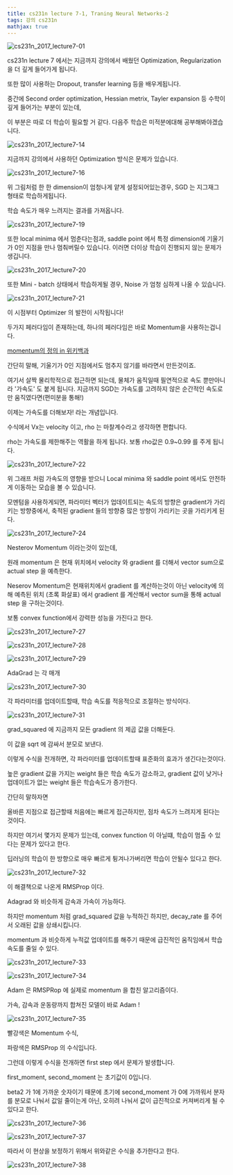 ```yaml
---
title: cs231n lecture 7-1, Traning Neural Networks-2
tags: 강의 cs231n
mathjax: true
---
```



![cs231n_2017_lecture7-01](https://strutive07.github.io/assets/images/til_images/images/cs231n_2017_lecture7-01.jpg)



cs231n lecture 7 에서는 지금까지 강의에서 배웠던 Optimization, Regularization 을 더 깊게 들어가게 됩니다.

또한 많이 사용하는 Dropout, transfer learning 등을 배우게됩니다.

중간에 Second order optimization, Hessian metrix, Tayler expansion 등 수학이 깊게 들어가는 부분이 있는데,

이 부분은 따로 더 학습이 필요할 거 같다. 다음주 학습은 미적분에대해 공부해봐야겠습니다.



![cs231n_2017_lecture7-14](https://strutive07.github.io/assets/images/til_images/images/cs231n_2017_lecture7-14.jpg)



지금까지 강의에서 사용하던 Optimization 방식은 문제가 있습니다. 



![cs231n_2017_lecture7-16](https://strutive07.github.io/assets/images/til_images/images/cs231n_2017_lecture7-16.jpg)



위 그림처럼 한 한 dimension이 엄청나게 얕게 설정되어있는경우, SGD 는 지그재그 형태로 학습하게됩니다.

학습 속도가 매우 느려지는 결과를 가져옵니다.



![cs231n_2017_lecture7-19](https://strutive07.github.io/assets/images/til_images/images/cs231n_2017_lecture7-19.jpg)

또한 local minima 에서 멈춘다는점과, saddle point 에서 특정 dimension에 기울기가 0인 지점을 만나  멈춰버릴수 있습니다. 이러면 더이상 학습이 진행되지 않는 문제가 생깁니다.



![cs231n_2017_lecture7-20](https://strutive07.github.io/assets/images/til_images/images/cs231n_2017_lecture7-20.jpg)

또한 Mini - batch 상태에서 학습하게될 경우, Noise 가 엄청 심하게 나올 수 있습니다.

![cs231n_2017_lecture7-21](https://strutive07.github.io/assets/images/til_images/images/cs231n_2017_lecture7-21.jpg)

이 시점부터 Optimizer 의 발전이 시작됩니다!

두가지 페러다임이 존재하는데, 하나의 페러다임은 바로 Momentum을 사용하는겁니다.

[momentum의 정의 in 위키백과](https://ko.wikipedia.org/wiki/%EC%9A%B4%EB%8F%99%EB%9F%89)

간단히 말해, 기울기가 0인 지점에서도 멈추지 않기를 바라면서 만든것이죠.



여기서 살짝 물리학적으로 접근하면 되는데, 물체가 움직일때 필연적으로 속도 뿐만아니라 '가속도' 도 붙게 됩니다. 지금까지 SGD는 가속도를 고려하지 않은 순간적인 속도로만 움직였다면(편미분을 통해!)

이제는 가속도를 더해보자! 라는 개념입니다.



수식에서 Vx는 velocity 이고, rho 는 마찰계수라고 생각하면 편합니다.

rho는 가속도를 제한해주는 역활을 하게 됩니다. 보통 rho값은 0.9~0.99 를 주게 됩니다.





![cs231n_2017_lecture7-22](https://strutive07.github.io/assets/images/til_images/images/cs231n_2017_lecture7-22.jpg)



위 그래프 처럼 가속도의 영향을 받으니 Local minima 와 saddle point 에서도 안전하게 이동하는 모습을 볼 수 있습니다.

모멘텀을 사용하게되면, 파라미터 벡터가 업데이트되는 속도의 방향은 gradient가 가리키는 방향중에서, 축적된 gradient 들의 방향중 많은 방향이 가리키는 곳을 가리키게 된다.



![cs231n_2017_lecture7-24](https://strutive07.github.io/assets/images/til_images/images/cs231n_2017_lecture7-24.jpg)



Nesterov Momentum 이라는것이 있는데,

원래 momentum 은 현재 위치에서 velocity 와 gradient 를 더해서 vector sum으로 actual step 을 예측한다.

Neserov Momentum은 현재위치에서 gradient 를 계산하는것이 아닌 velocity에 의해 예측된 위치 (초록 화살표) 에서 gradient 를 계산해서 vector sum을 통해 actual step 을 구하는것이다.



보통 convex function에서 강력한 성능을 가진다고 한다.

![cs231n_2017_lecture7-27](https://strutive07.github.io/assets/images/til_images/images/cs231n_2017_lecture7-27.jpg)



![cs231n_2017_lecture7-28](https://strutive07.github.io/assets/images/til_images/images/cs231n_2017_lecture7-28.jpg)

![cs231n_2017_lecture7-29](https://strutive07.github.io/assets/images/til_images/images/cs231n_2017_lecture7-29.jpg)

AdaGrad 는 각 매개

![cs231n_2017_lecture7-30](https://strutive07.github.io/assets/images/til_images/images/cs231n_2017_lecture7-30.jpg)

각 파라미터를 업데이트할때, 학습 속도를 적응적으로 조절하는 방식이다. 

![cs231n_2017_lecture7-31](https://strutive07.github.io/assets/images/til_images/images/cs231n_2017_lecture7-31.jpg)

grad_squared 에 지금까지 모든 gradient 의 제곱 값을 더해둔다.

이 값을 sqrt 에 감싸서 분모로 보낸다.

이렇게 수식을 전개하면, 각 파라미터를 업데이트할때 표준화의 효과가 생긴다는것이다.

높은 gradient 값을 가지는 weight 들은 학습 속도가 감소하고, gradient 값이 낮거나 업데이트가 없는 weight 들은 학습속도가 증가한다.

간단히 말하자면

올바른 지점으로 접근할때 처음에는 빠르게 접근하지만, 점차 속도가 느려지게 된다는 것이다.



하지만 여기서 몇가지 문제가 있는데, convex function 이 아닐떄, 학습이 멈출 수 있다는 문제가 있다고 한다.

딥러닝의 학습이 한 방향으로 매우 빠르게 튕겨나가버리면 학습이 안될수 있다고 한다.



![cs231n_2017_lecture7-32](https://strutive07.github.io/assets/images/til_images/images/cs231n_2017_lecture7-32.jpg)

이 해결책으로 나온게 RMSProp 이다.

Adagrad 와 비슷하게 감속과 가속이 가능하다.

하지만 momentum 처럼 grad_squared 값을 누적하긴 하지만, decay_rate 를 주어서 오래된 값을 상쇄시킵니다.



momentum 과 비슷하게 누적값 업데이트를 해주기 때문에 급진적인 움직임에서 학습 속도를 줄일 수 있다.



![cs231n_2017_lecture7-33](https://strutive07.github.io/assets/images/til_images/images/cs231n_2017_lecture7-33.jpg)

![cs231n_2017_lecture7-34](https://strutive07.github.io/assets/images/til_images/images/cs231n_2017_lecture7-34.jpg)

Adam 은 RMSPRop 에 실제로 momentum 을 합친 알고리즘이다.

가속, 감속과 운동량까지 합쳐진 모델이 바로 Adam !



![cs231n_2017_lecture7-35](https://strutive07.github.io/assets/images/til_images/images/cs231n_2017_lecture7-35.jpg)

빨강색은 Momentum 수식,

파랑색은 RMSProp 의 수식입니다.



그런데 이렇게 수식을 전개하면 first step 에서 문제가 발생합니다.



first_moment, second_moment 는 초기값이 0입니다. 

beta2 가 1에 가까운 숫자이기 때문에 초기에 second_moment 가 0에 가까워서 분자를 분모로 나눠서 값일 줄이는게 아닌, 오히려 나눠서 값이 급진적으로 커져버리게 될 수 있다고 한다.



![cs231n_2017_lecture7-36](https://strutive07.github.io/assets/images/til_images/images/cs231n_2017_lecture7-36.jpg)

![cs231n_2017_lecture7-37](https://strutive07.github.io/assets/images/til_images/images/cs231n_2017_lecture7-37.jpg)

따라서 이 현상을 보정하기 위해서 위와같은 수식을 추가한다고 한다.



![cs231n_2017_lecture7-38](https://strutive07.github.io/assets/images/til_images/images/cs231n_2017_lecture7-38.jpg)



